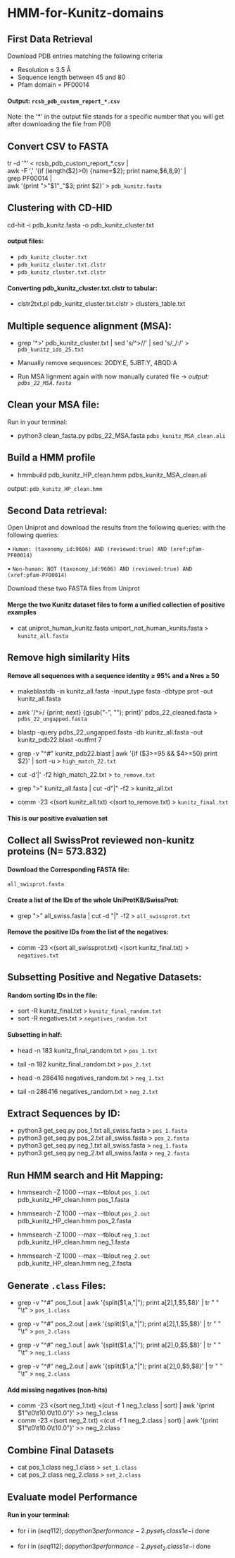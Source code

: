 # HMM-for-Kunitz-domains
##  First Data Retrieval 
Download PDB entries matching the following criteria:
- Resolution ≤ 3.5 Å
- Sequence length between 45 and 80
- Pfam domain = PF00014
#### Output: `rcsb_pdb_custom_report_*.csv`
Note: the '*' in the output file stands for a specific number that you will get after downloading the file from PDB

## Convert CSV to FASTA
tr -d '"' < rcsb_pdb_custom_report_*.csv | \
awk -F ',' '{if (length($2)>0) {name=$2}; print name,$6,$8,$9}' | \
grep PF00014 | \
awk '{print ">"$1"_"$3; print $2}' > `pdb_kunitz.fasta`

## Clustering with CD-HID
cd-hit -i pdb_kunitz.fasta -o pdb_kunitz_cluster.txt
#### output files:
- `pdb_kunitz_cluster.txt`
- `pdb_kunitz_cluster.txt.clstr`
- `pdb_kunitz_cluster.txt.clstr`

#### Converting pdb_kunitz_cluster.txt.clstr to tabular:
- clstr2txt.pl pdb_kunitz_cluster.txt.clstr > clusters_table.txt

## Multiple sequence alignment (MSA):
- grep '^>' pdb_kunitz_cluster.txt | sed 's/^>//' | sed 's/_/:/' > `pdb_kunitz_ids_25.txt`

- Manually remove sequences: 2ODY:E, 5JBT:Y, 4BQD:A
- Run MSA lignment again with now manually curated file  → *output: `pdbs_22_MSA.fasta`*

## Clean your MSA file:
Run in your terminal:
- python3 clean_fasta.py pdbs_22_MSA.fasta `pdbs_kunitz_MSA_clean.ali`

## Build a HMM profile
- hmmbuild    pdb_kunitz_HP_clean.hmm    pdbs_kunitz_MSA_clean.ali

output: `pdb_kunitz_HP_clean.hmm`

## Second Data retrieval:
Open Uniprot and download the results from the following queries:
with the following queries:

•	`Human: (taxonomy_id:9606) AND (reviewed:true) AND (xref:pfam-PF00014)`

•	`Non-human: NOT (taxonomy_id:9606) AND (reviewed:true) AND (xref:pfam-PF00014)`

Download these two FASTA files from Uniprot

#### Merge the two Kunitz dataset files to form a unified collection of positive examples 

- cat uniprot_human_kunitz.fasta uniport_not_human_kunits.fasta > `kunitz_all.fasta`

## Remove high similarity Hits
#### Remove all sequences with a sequence identity ≥ 95% and a Nres ≥ 50 

- makeblastdb -in kunitz_all.fasta -input_type fasta -dbtype prot -out kunitz_all.fasta

- awk '/^>/ {print; next} {gsub("-", ""); print}' pdbs_22_cleaned.fasta > `pdbs_22_ungapped.fasta`

- blastp -query pdbs_22_ungapped.fasta -db kunitz_all.fasta -out kunitz_pdb22.blast -outfmt 7

- grep -v "^#" kunitz_pdb22.blast | awk '{if ($3>=95 && $4>=50) print $2}' | sort -u > `high_match_22.txt`
- cut -d'|' -f2 high_match_22.txt > `to_remove.txt`

- grep ">" kunitz_all.fasta | cut -d"|" -f2 > kunitz_all.txt
- comm -23 <(sort kunitz_all.txt) <(sort to_remove.txt) > `kunitz_final.txt`

#### This is our positive evaluation set 

## Collect all SwissProt reviewed non-kunitz proteins (N= 573.832)
#### Download the Corresponding FASTA file:
 `all_swisprot.fasta`

#### Create a list of the IDs of the whole UniProtKB/SwissProt:
- grep ">" all_swiss.fasta | cut -d "|" -f2 > `all_swissprot.txt`
#### Remove the positive IDs from the list of the negatives:
- comm -23 <(sort all_swissprot.txt) <(sort kunitz_final.txt) > `negatives.txt`

## Subsetting Positive and Negative Datasets:
#### Random sorting IDs in the file:
- sort -R kunitz_final.txt > `kunitz_final_random.txt`
- sort -R negatives.txt > `negatives_random.txt`

#### Subsetting in half:
- head -n 183 kunitz_final_random.txt > `pos_1.txt`
- tail -n 182 kunitz_final_random.txt > `pos_2.txt`

- head -n 286416 negatives_random.txt > `neg_1.txt`
- tail -n 286416 negatives_random.txt > `neg_2.txt`

## Extract Sequences by ID:
- python3 get_seq.py pos_1.txt all_swiss.fasta > `pos_1.fasta`
- python3 get_seq.py pos_2.txt all_swiss.fasta > `pos_2.fasta`
- python3 get_seq.py neg_1.txt all_swiss.fasta > `neg_1.fasta`
- python3 get_seq.py neg_2.txt all_swiss.fasta > `neg_2.fasta`

## Run HMM search and Hit Mapping:
- hmmsearch -Z 1000 --max --tblout `pos_1.out` pdb_kunitz_HP_clean.hmm pos_1.fasta
- hmmsearch -Z 1000 --max --tblout `pos_2.out` pdb_kunitz_HP_clean.hmm pos_2.fasta

- hmmsearch -Z 1000 --max --tblout `neg_1.out` pdb_kunitz_HP_clean.hmm neg_1.fasta
- hmmsearch -Z 1000 --max --tblout `neg_2.out` pdb_kunitz_HP_clean.hmm neg_2.fasta

## Generate `.class` Files:
- grep -v "^#" pos_1.out | awk '{split($1,a,"|"); print a[2],1,$5,$8}' | tr " " "\t" > `pos_1.class`
- grep -v "^#" pos_2.out | awk '{split($1,a,"|"); print a[2],1,$5,$8}' | tr " " "\t" > `pos_2.class`

- grep -v "^#" neg_1.out | awk '{split($1,a,"|"); print a[2],0,$5,$8}' | tr " " "\t" > `neg_1.class`
- grep -v "^#" neg_2.out | awk '{split($1,a,"|"); print a[2],0,$5,$8}' | tr " " "\t" > `neg_2.class`

#### Add missing negatives (non-hits)
- comm -23 <(sort neg_1.txt) <(cut -f 1 neg_1.class | sort) | awk '{print $1"\t0\t10.0\t10.0"}' >> neg_1.class
- comm -23 <(sort neg_2.txt) <(cut -f 1 neg_2.class | sort) | awk '{print $1"\t0\t10.0\t10.0"}' >> neg_2.class

## Combine Final Datasets
- cat pos_1.class neg_1.class > `set_1.class`
- cat pos_2.class neg_2.class > `set_2.class`

## Evaluate model Performance 
#### Run in your terminal:

- for i in $(seq 1 12); do
    python3 performance-2.py set_1.class 1e-$i
done

- for i in $(seq 1 12); do
    python3 performance-2.py set_2.class 1e-$i
done


